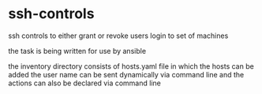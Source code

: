# ssh-controls
ssh controls to either grant or revoke users login to set of machines

the task is being written for use by ansible

the inventory directory consists of hosts.yaml file in which the hosts can be added 
the user name can be sent dynamically via command line and the actions can also be declared via command line
